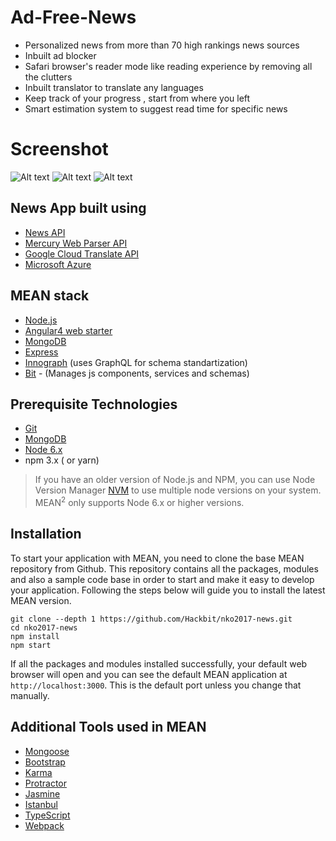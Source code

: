 # Ad-Free-News
* Personalized news from more than 70 high rankings news sources
* Inbuilt ad blocker
* Safari browser's reader mode like reading experience by removing all the clutters 
* Inbuilt translator to translate any languages
* Keep track of your progress , start from where you left
* Smart estimation system to suggest read time for specific news

# Screenshot

![Alt text](screenshot/main-1.png "Main dashboard")
![Alt text](screenshot/detail-1.png "Detailed Article")
![Alt text](screenshot/detail-2.png "Detailed Article")

## News App built using 

* [News API](https://newsapi.org/)
* [Mercury Web Parser API](https://mercury.postlight.com/web-parser/)
* [Google Cloud Translate API](https://cloud.google.com/translate/)
* [Microsoft Azure](https://azure.microsoft.com/en-us/)

## MEAN stack 

* [Node.js](https://nodejs.org/en/)
* [Angular4 web starter](https://github.com/AngularClass/angular-starter)
* [MongoDB](https://www.mongodb.com)
* [Express](https://expressjs.com/)
* [Innograph](https://github.com/linnovate/innograph) (uses GraphQL for schema standartization)
* [Bit](https://bitsrc.io/) - (Manages js components, services and schemas)
 
## Prerequisite Technologies

* [Git](https://git-scm.com/downloads)
* [MongoDB](https://www.mongodb.org/downloads)
* [Node 6.x](https://nodejs.org/en/download/)
* npm 3.x ( or yarn)

> If you have an older version of Node.js and NPM, you can use Node Version Manager [NVM](https://github.com/creationix/nvm) to use multiple node versions on your system. MEAN<sup>2</sup> only supports Node 6.x or higher versions.

## Installation

To start your application with MEAN, you need to clone the base MEAN repository from Github. This repository contains all the packages, modules and also a sample code base in order to start and make it easy to develop your application. Following the steps below will guide you to install the latest MEAN version.

```
git clone --depth 1 https://github.com/Hackbit/nko2017-news.git
cd nko2017-news
npm install  
npm start  
```
If all the packages and modules installed successfully, your default web browser will open and you can see the default MEAN application at `http://localhost:3000`. This is the default port unless you change that manually.

## Additional Tools used in MEAN

* [Mongoose](http://mongoosejs.com/)
* [Bootstrap](http://getbootstrap.com/)
* [Karma](https://karma-runner.github.io/1.0/index.html)
* [Protractor](http://www.protractortest.org/#/)
* [Jasmine](https://jasmine.github.io/)
* [Istanbul](https://istanbul.js.org/)
* [TypeScript](https://www.typescriptlang.org/)
* [Webpack](https://webpack.js.org/)
